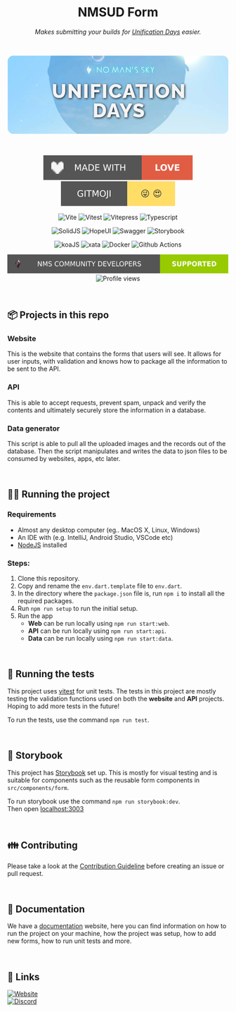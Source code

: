 <div align="center">
  
  # NMSUD Form
  _Makes submitting your builds for [Unification Days][nmsudWebsite] easier._
  
  <br />  
  
  ![header](https://github.com/NMSUD/.github/blob/main/img/banner.png?raw=true) 
  
  <br />
  
  ![madeWithLove](https://github.com/NMSUD/.github/blob/main/badge/made-with-love.svg)
  ![gitmoji](https://github.com/NMSUD/.github/blob/main/badge/gitmoji.svg?raw=true)<br />

![Vite](https://img.shields.io/badge/Vite-B73BFE?style=for-the-badge&logo=vite&logoColor=FFD62E)
![Vitest](https://img.shields.io/badge/Vitest-202127?style=for-the-badge&logo=vitest)
![Vitepress](https://img.shields.io/badge/vitepress-%23646CFF.svg?style=for-the-badge&logo=vite&logoColor=white)
![Typescript](https://img.shields.io/badge/TypeScript-007ACC?style=for-the-badge&logo=typescript&logoColor=white)<br />

![SolidJS](https://img.shields.io/badge/Solid%20JS-2C4F7C?style=for-the-badge&logo=solid&logoColor=white)
![HopeUI](https://img.shields.io/badge/HopeUI-05a2c2?style=for-the-badge&logo=chakraui&logoColor=white)
![Swagger](https://img.shields.io/badge/-Swagger-%23Clojure?style=for-the-badge&logo=swagger&logoColor=white)
![Storybook](https://img.shields.io/badge/-Storybook-FF4785?style=for-the-badge&logo=storybook&logoColor=white)
<br />

![koaJS](https://img.shields.io/badge/koaJS-%23404d59.svg?style=for-the-badge)
![xata](https://img.shields.io/badge/xata.io-%239478FF.svg?style=for-the-badge)
![Docker](https://img.shields.io/badge/docker-%230db7ed.svg?style=for-the-badge&logo=docker&logoColor=white)
![Github Actions](https://img.shields.io/badge/Github%20Actions-2088FF?style=for-the-badge&logo=github%20actions&logoColor=white)
<br />

[![Supported by the No Man's Sky Community Developers & Designers](https://raw.githubusercontent.com/NMSCD/About/master/badge/green-ftb.svg)][nmscd]<br />
![Profile views](https://komarev.com/ghpvc/?username=NMSUD&color=green&style=for-the-badge)

  <br /> 
</div>

## 📦 Projects in this repo

### Website

This is the website that contains the forms that users will see. It allows for user inputs, with validation and knows how to package all the information to be sent to the API.

### API

This is able to accept requests, prevent spam, unpack and verify the contents and ultimately securely store the information in a database.

### Data generator

This script is able to pull all the uploaded images and the records out of the database. Then the script manipulates and writes the data to json files to be consumed by websites, apps, etc later.

<br />

## 🏃‍♂️ Running the project

### Requirements

- Almost any desktop computer (eg.. MacOS X, Linux, Windows)
- An IDE with (e.g. IntelliJ, Android Studio, VSCode etc)
- [NodeJS](https://nodejs.org) installed

### Steps:

<!-- This is used in vitepress, don't change the position of the following lines (46 to 54) -->

1. Clone this repository.
2. Copy and rename the `env.dart.template` file to `env.dart`.
3. In the directory where the `package.json` file is, run `npm i` to install all the required packages.
4. Run `npm run setup` to run the initial setup.
5. Run the app
   - **Web** can be run locally using `npm run start:web`.
   - **API** can be run locally using `npm run start:api`.
   - **Data** can be run locally using `npm run start:data`.

<br />

## 🧪 Running the tests

This project uses [vitest](https://vitest.dev) for unit tests. The tests in this project are mostly testing the validation functions used on both the **website** and **API** projects. Hoping to add more tests in the future!

To run the tests, use the command `npm run test`.

<br />

## 🎨 Storybook

This project has [Storybook](https://storybook.js.com) set up. This is mostly for visual testing and is suitable for components such as the reusable form components in `src/components/form`.

To run storybook use the command `npm run storybook:dev`. \
Then open [localhost:3003](http://localhost:3003)

<br />

## 👪 Contributing

Please take a look at the [Contribution Guideline](./.github/CONTRIBUTING.md) before creating an issue or pull request.

<br />

## 📄 Documentation

We have a [documentation][documentation] website, here you can find information on how to run the project on your machine, how the project was setup, how to add new forms, how to run unit tests and more.

<br />

## 🔗 Links

[![Website](https://img.shields.io/badge/Website-nmsud.com-blue?color=7986cc&style=for-the-badge)][nmsudWebsite] <br />
[![Discord](https://img.shields.io/badge/Discord-NMSUD-blue?color=5865F2&style=for-the-badge)][discord] <br />

<br />

<!-- Links used in the page -->

[nmsudWebsite]: https://nmsud.com
[nmscd]: https://github.com/NMSCD?ref=nmsudForm
[docker]: https://www.docker.com
[dockerHub]: https://hub.docker.com
[documentation]: https://nmsud-form-docs.nmsassistant.com
[discord]: https://discord.gg/jQrNeWeTwR
